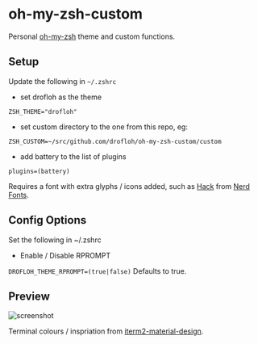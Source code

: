 # oh-my-zsh-custom

Personal [oh-my-zsh](https://github.com/robbyrussell/oh-my-zsh) theme and custom functions.

## Setup

Update the following in `~/.zshrc`

- set drofloh as the theme

`ZSH_THEME="drofloh"`

- set custom directory to the one from this repo, eg:

`ZSH_CUSTOM=~/src/github.com/drofloh/oh-my-zsh-custom/custom`

- add battery to the list of plugins

`plugins=(battery)`

Requires a font with extra glyphs / icons added, such as [Hack](https://github.com/ryanoasis/nerd-fonts/tree/master/patched-fonts/Hack) from [Nerd Fonts](https://github.com/ryanoasis/nerd-fonts).

## Config Options
Set the following in ~/.zshrc

- Enable / Disable RPROMPT

`DROFLOH_THEME_RPROMPT=(true|false)` Defaults to true.


## Preview
![screenshot](https://raw.githubusercontent.com/drofloh/oh-my-zsh-custom/master/screenshot.png)

Terminal colours / inspriation from [iterm2-material-design](https://www.martinseeler.com/iterm2-material-design/). 

